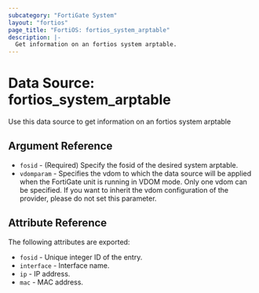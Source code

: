 ```yaml
---
subcategory: "FortiGate System"
layout: "fortios"
page_title: "FortiOS: fortios_system_arptable"
description: |-
  Get information on an fortios system arptable.
---
```


# Data Source: fortios_system_arptable
Use this data source to get information on an fortios system arptable

## Argument Reference

* `fosid` - (Required) Specify the fosid of the desired system arptable.
* `vdomparam` - Specifies the vdom to which the data source will be applied when the FortiGate unit is running in VDOM mode. Only one vdom can be specified. If you want to inherit the vdom configuration of the provider, please do not set this parameter.


## Attribute Reference

The following attributes are exported:

* `fosid` - Unique integer ID of the entry.
* `interface` - Interface name.
* `ip` - IP address.
* `mac` - MAC address.

